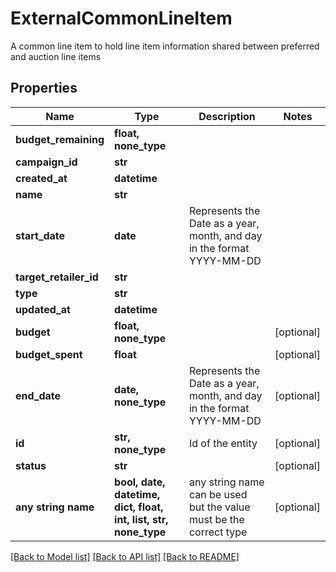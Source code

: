 # ExternalCommonLineItem

A common line item to hold line item information shared between preferred and auction line items

## Properties
Name | Type | Description | Notes
------------ | ------------- | ------------- | -------------
**budget_remaining** | **float, none_type** |  | 
**campaign_id** | **str** |  | 
**created_at** | **datetime** |  | 
**name** | **str** |  | 
**start_date** | **date** | Represents the Date as a year, month, and day in the format YYYY-MM-DD | 
**target_retailer_id** | **str** |  | 
**type** | **str** |  | 
**updated_at** | **datetime** |  | 
**budget** | **float, none_type** |  | [optional] 
**budget_spent** | **float** |  | [optional] 
**end_date** | **date, none_type** | Represents the Date as a year, month, and day in the format YYYY-MM-DD | [optional] 
**id** | **str, none_type** | Id of the entity | [optional] 
**status** | **str** |  | [optional] 
**any string name** | **bool, date, datetime, dict, float, int, list, str, none_type** | any string name can be used but the value must be the correct type | [optional]

[[Back to Model list]](../README.md#documentation-for-models) [[Back to API list]](../README.md#documentation-for-api-endpoints) [[Back to README]](../README.md)


